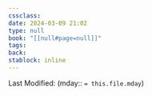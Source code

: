 ```yaml
---
cssclass: 
date: 2024-03-09 21:02
type: null
book: "[[null#page=null]]"
tags: 
back:
stablock: inline
---
```

Last Modified: (mday:: `= this.file.mday`)

